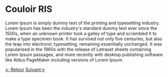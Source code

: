 # Couloir RIS

Lorem Ipsum is simply dummy text of the printing and typesetting industry. Lorem Ipsum has been the industry's standard dummy text ever since the 1500s, when an unknown printer took a galley of type and scrambled it to make a type specimen book. It has survived not only five centuries, but also the leap into electronic typesetting, remaining essentially unchanged. It was popularised in the 1960s with the release of Letraset sheets containing Lorem Ipsum passages, and more recently with desktop publishing software like Aldus PageMaker including versions of Lorem Ipsum.

<div class="navBlock">
	<a href="#/couloirs/couloir_lis?id=couloir-lis" class="navContent">&lt;- Retour</a>
	<a href="#/glossaire/glossaire?id=glossaire" class="navContent">Suivant-&gt;</a>
</div>